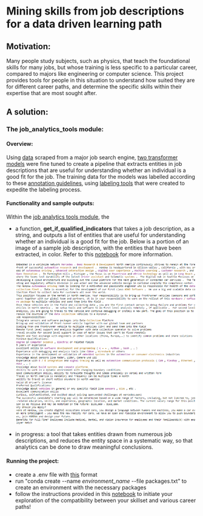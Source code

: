 # Mining skills from job descriptions for a data driven learning path



## Motivation:

Many people study subjects, such as physics, that teach the foundational skills for many jobs, but whose training is less specific to a particular career, compared to majors like engineering or computer science. This project provides tools for people in this situation to understand how suited they are for different career paths, and determine the specific skills within their expertise that are most sought after.



## A solution:

### The job_analytics_tools module:

#### Overview: 

Using [data](documentation/data_format_README.ipynb) scraped from a major job search engine, [two transformer models](documentation/ML_models_README.ipynb) were fine tuned to create a pipeline that extracts entities in job descriptions that are useful for understanding whether an individual is a good fit for the job. The training data for the models was labelled according to these [annotation guidelines](documentation/annotation_guidelines.md), using [labeling tools](documentation/labeling_tools_README.md) that were created to expedite the labeling process. 



#### Functionality and sample outputs:

Within the [job analytics tools module](career_fit_tools/job_analytics_tools.py), the 

- a function, **get_if_qualified_indicators** that takes a job description, as a string, and outputs a list of entities that are useful for understanding whether an individual is a good fit for the job. Below is a portion of an image of a sample job description, with the entities that have been extracted, in color. Refer to this [notebook](career_fit_tools/job_analytics_tools_sample_outputs.ipynb) for more information.

  

  ![sample output](career_fit_tools\examples\pictures\sample_output_get_if_qualified_indicators.png)



- in progress: a tool that takes entities drawn from numerous job descriptions, and reduces the entity space in a systematic way, so that analytics can be done to draw meaningful conclusions.

  

#### Running the project: 

- create a .env file with [this](format_of_env_file.txt) format
- run "conda create --name *environment_name* --file packages.txt" to create an environment with the necessary packages 
- follow the instructions provided in this [notebook](career_fit_tools/job_analytics_tools_sample_outputs.ipynb) to initiate your exploration of the compatibility between your skillset and various career paths!

 









